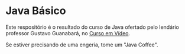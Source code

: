 # Java Básico

Este respositório é o resultado do curso de Java ofertado pelo lendário professor Gustavo Guanabará, no [Curso em Vídeo](https://www.cursoemvideo.com/).

Se estiver precisando de uma engeria, tome um "Java Coffee".